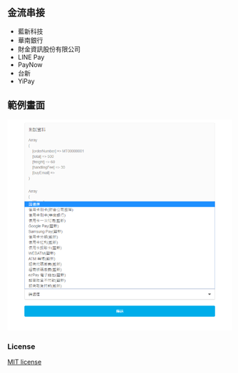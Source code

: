 ## 金流串接
* 藍新科技
* 華南銀行
* 財金資訊股份有限公司
* LINE Pay
* PayNow
* 台新
* YiPay

## 範例畫面
![](https://raw.githubusercontent.com/MTsung/PAY_API_PHP/master/index.png)

### License
[MIT license](https://opensource.org/licenses/MIT)
